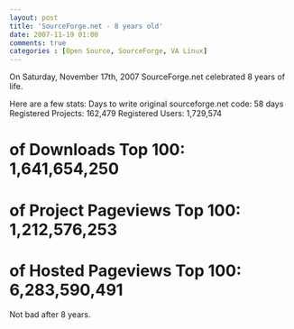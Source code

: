 ```yaml
---
layout: post
title: 'SourceForge.net - 8 years old'
date: 2007-11-19 01:00
comments: true
categories : [Open Source, SourceForge, VA Linux]
---  
```


On Saturday, November 17th, 2007 SourceForge.net celebrated 8 years of life.

Here are a few stats:
Days to write original sourceforge.net code: 58 days
Registered Projects: 162,479
Registered Users: 1,729,574
# of Downloads Top 100: 1,641,654,250
# of Project Pageviews Top 100: 1,212,576,253
# of Hosted Pageviews Top 100: 6,283,590,491

Not bad after 8 years.

